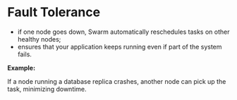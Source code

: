 # Fault Tolerance

- if one node goes down, Swarm automatically reschedules tasks on other healthy nodes;
- ensures that your application keeps running even if part of the system fails.

**Example:**

If a node running a database replica crashes, another node can pick up the task, minimizing downtime.
